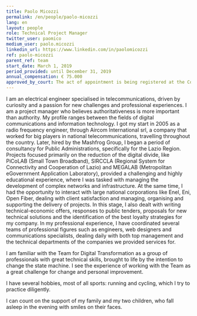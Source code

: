 ```yaml
---
title: Paolo Micozzi
permalink: /en/people/paolo-micozzi
lang: en
layout: people
role: Technical Project Manager
twitter_user: paomico
medium_user: paolo.micozzi
linkedin_url: https://www.linkedin.com/in/paolomicozzi
ref: paolo-micozzi
parent_ref: team
start_date: March 1, 2019
period_provided: until December 31, 2019
annual_compensation: € 75.000
approved_by_court: The act of appointment is being registered at the Court of Auditors
---
```


I am an electrical engineer specialised in telecommunications, driven by curiosity and a passion for new challenges and professional experiences. I am a project manager who believes authoritativeness is more important than authority.
My profile ranges between the fields of digital communications and information technology. 
I got my start in 2005 as a radio frequency engineer, through Aircom International srl, a company that worked for big players in national telecommunications, travelling throughout the country. 
Later, hired by the Mashfrog Group, I began a period of consultancy for Public Administrations, specifically for the Lazio Region. Projects focused primarily on the reduction of the digital divide, like PiCoLAB (Small Town Broadband), SIRCCLA (Regional System for Connectivity and Cooperation of Lazio) and MEGALAB (Metropolitan eGovernrnent Application Laboratory), provided a challenging and highly educational experience, where I was tasked with managing the development of complex networks and infrastructure. 
At the same time, I had the opportunity to interact with large national corporations like Enel, Eni, Open Fiber, dealing with client satisfaction and managing, organising and supporting the delivery of projects. In this stage, I also dealt with writing technical-economic offers, responses to public tenders, proposals for new technical solutions and the identification of the best loyalty strategies for my company.
In my professional experience, I have coordinated several teams of professional figures such as engineers, web designers and communications specialists, dealing daily with both top management and the technical departments of the companies we provided services for.

I am familiar with the Team for Digital Transformation as a group of professionals with great technical skills, brought to life by the intention to change the state machine. I see the experience of working with the Team as a great challenge for change and personal improvement.

I have several hobbies, most of all sports: running and cycling, which I try to practice diligently.

I can count on the support of my family and my two children, who fall asleep in the evening with smiles on their faces.
